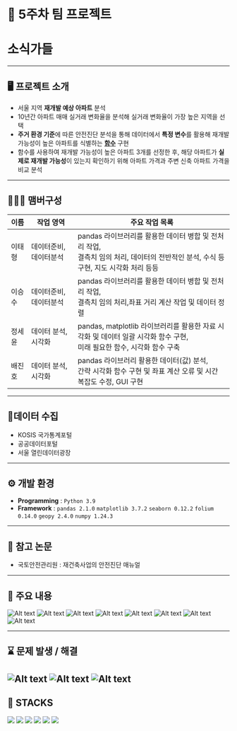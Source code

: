 # 🚩 5주차 팀 프로젝트
# **소식가들**
----------------------------------------------------------

## 🖥️ 프로젝트 소개
-  서울 지역 **재개발 예상 아파트** 분석
- 10년간 아파트 매매 실거래 변화율을 분석해 실거래 변화율이 가장 높은 지역을 선택
- **주거 환경 기준**에 따른 안전진단 분석을 통해 데이터에서 **특정 변수**를 활용해 재개발 가능성이 높은 아파트를 식별하는 [**함수**]() 구현
- 함수를 사용하여 재개발 가능성이 높은 아파트 3개를 선정한 후, 해당 아파트가 **실제로 재개발 가능성**이 있는지 확인하기 위해 아파트 가격과 주변 신축 아파트 가격을 비교 분석
----------------------------------------------------------


## 🧑‍🤝‍🧑 맴버구성

| 이름  | 작업 영역 | 주요 작업 목록 |
|----|---|---|
| 이태형  | 데이터준비, 데이터분석 | pandas 라이브러리를 활용한 데이터 병합 및 전처리 작업,<br> 결측치 임의 처리, 데이터의 전반적인 분석, 수식 등 구현, 지도 시각화 처리 등등| 
| 이승수  | 데이터준비, 데이터분석 | pandas 라이브러리를 활용한 데이터 병합 및 전처리 작업,<br> 결측치 임의 처리,좌표 거리 계산 작업 및 데이터 정렬 | 
| 정세윤  | 데이터 분석, 시각화 | pandas, matplotlib 라이브러리를 활용한 자료 시각화 및 데이터 일괄 시각화 함수 구현,<br> 미래 필요한 함수, 시각화 함수 구축 |
| 배진호  | 데이터 분석,시각화 | pandas 라이브러리 활용한 데이터(값) 분석,<br> 간략 시각화 함수 구현 및 좌표 계산 오류 및 시간 복잡도 수정, GUI 구현 |


----------------------------------------------------------

## 📂데이터 수집
- KOSIS 국가통계포털 
- 공공데이터포털
- 서울 열린데이터광장

----------------------------------------------------------

## ⚙️ 개발 환경
- **Programming** : `Python 3.9`
- **Framework** : `pandas 2.1.0` `matplotlib 3.7.2` `seaborn 0.12.2` `folium 0.14.0`  `geopy 2.4.0` `numpy 1.24.3`

----------------------------------------------------------
## 📃 참고 논문
- 국토안전관리원 : 재건축사업의 안전진단 매뉴얼

----------------------------------------------------------
## 📌 주요 내용

![Alt text](readme_img/image.png)
![Alt text](readme_img/image-1.png)
![Alt text](readme_img/image-2.png)
![Alt text](readme_img/image-3.png)
![Alt text](readme_img/image-4.png)
![Alt text](readme_img/image-5.png)
![Alt text](readme_img/image-6.png)
![Alt text](readme_img/image-7.png)

----------------------------------------------------------
## ⌛ 문제 발생 / 해결
![Alt text](readme_img/image-8.png)
![Alt text](readme_img/image-9.png)
![Alt text](readme_img/image-10.png)
----------------------------------------------------------
## 📓 STACKS
 <img src="https://img.shields.io/badge/Python-3776AB?style=for-the-badge&logo=Python&logoColor=white"> <img src="https://img.shields.io/badge/Jupyter-F37626?style=for-the-badge&logo=Jupyter&logoColor=white"> <img src="https://img.shields.io/badge/Pandas-150458?style=for-the-badge&logo=Pandas&logoColor=white"> <img src="https://img.shields.io/badge/html5-E34F26?style=for-the-badge&logo=html5&logoColor=white"> <img src="https://img.shields.io/badge/CSS3-EC407A?style=for-the-badge&logo=CSS3&logoColor=white"> <img src="https://img.shields.io/badge/numpy-013243?style=for-the-badge&logo=numpy&logoColor=white">
